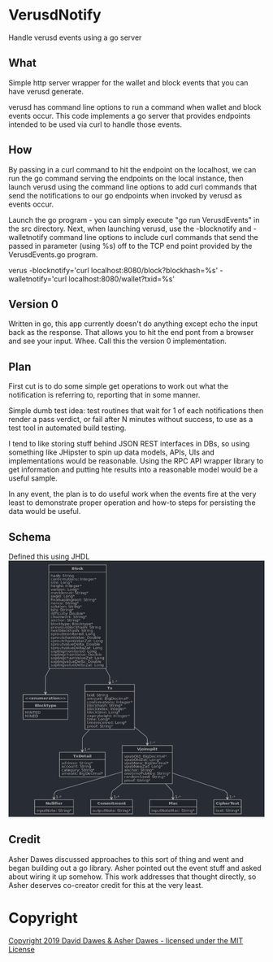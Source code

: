# VerusdNotify
Handle verusd events using a go server

## What
Simple http server wrapper for the wallet and block events that you can have verusd generate.

verusd has command line options to run a command when wallet and block events occur. This code implements a go server that provides endpoints intended to be used via curl to handle those events.

## How
By passing in a curl command to hit the endpoint on the localhost, we can run the go command serving the endpoints on the local instance, then launch verusd using the command line options to add curl commands that send the notifications to our go endpoints when invoked by verusd as events occur.

Launch the go program - you can simply execute "go run VerusdEvents" in the src directory.
Next, when launching verusd, use the -blocknotify and -walletnotify command line options to include curl commands that send the passed in parameter (using %s) off to the TCP end point provided by the VerusdEvents.go program.

verus -blocknotify='curl localhost:8080/block?blockhash=%s' -walletnotify='curl localhost:8080/wallet?txid=%s'

## Version 0
Written in go, this app currently doesn't do anything except echo the input back as the response. That allows you to hit the end pont from a browser and see your input. Whee. Call this the version 0 implementation.

## Plan
First cut is to do some simple get operations to work out what the notification is referring to, reporting that in some manner.

Simple dumb test idea: test routines that wait for 1 of each notifications then render a pass verdict, or fail after N minutes without success, to use as a test tool in automated build testing.

I tend to like storing stuff behind JSON REST interfaces in DBs, so using something like JHipster to spin up data models, APIs, UIs and implementations would be reasonable. Using the RPC API wrapper library to get information and putting hte results into a reasonable model would be a useful sample.

In any event, the plan is to do useful work when the events fire at the very least to demonstrate proper operation and how-to steps for persisting the data would be useful.

## Schema
Defined this using JHDL
![Block and TX Schema](https://github.com/DavidLDawes/VerusdNotify/blob/master/images/schema.png)
## Credit
Asher Dawes discussed approaches to this sort of thing and went and began building out a go library. Asher pointed out the event stuff and asked about wiring it up somehow. This work addresses that thought directly, so Asher deserves co-creator credit for this at the very least.
# Copyright
[Copyright 2019 David Dawes & Asher Dawes - licensed under the MIT License](https://github.com/DavidLDawes/VerusdNotify/blob/master/LICENSE)
